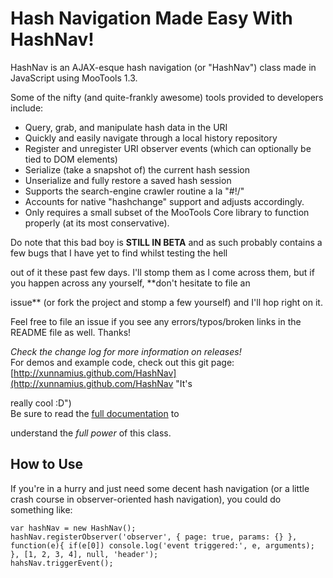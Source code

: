 Hash Navigation Made Easy With HashNav!
=======================================
HashNav is an AJAX-esque hash navigation (or "HashNav") class made in JavaScript using MooTools 1.3.

Some of the nifty (and quite-frankly awesome) tools provided to developers include:

* Query, grab, and manipulate hash data in the URI
* Quickly and easily navigate through a local history repository
* Register and unregister URI observer events (which can optionally be tied to DOM elements)
* Serialize (take a snapshot of) the current hash session
* Unserialize and fully restore a saved hash session
* Supports the search-engine crawler routine a la "#!/"
* Accounts for native "hashchange" support and adjusts accordingly.
* Only requires a small subset of the MooTools Core library to function properly (at its most conservative).

Do note that this bad boy is **STILL IN BETA** and as such probably contains a few bugs that I have yet to find whilst testing the hell 
out of it these past few days. I'll stomp them as I come across them, but if you happen across any yourself, **don't hesitate to file an 
issue** (or fork the project and stomp a few yourself) and I'll hop right on it.

Feel free to file an issue if you see any errors/typos/broken links in the README file as well. Thanks!

*Check the change log for more information on releases!*  
For demos and example code, check out this git page: [http://xunnamius.github.com/HashNav](http://xunnamius.github.com/HashNav "It's 
really cool :D")  
Be sure to read the [full documentation](http://github.com/Xunnamius/HashNav/blob/master/Docs/Documentation.md "It's really cool :D") to 
understand the *full power* of this class.

How to Use
----------
If you're in a hurry and just need some decent hash navigation (or a little crash course in observer-oriented hash navigation), you could do something like:

	var hashNav = new HashNav();
	hashNav.registerObserver('observer', { page: true, params: {} }, function(e){ if(e[0]) console.log('event triggered:', e, arguments); }, [1, 2, 3, 4], null, 'header');
	hahsNav.triggerEvent();